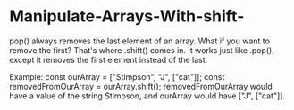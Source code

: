 # Manipulate-Arrays-With-shift-
pop() always removes the last element of an array. 
What if you want to remove the first?
That's where .shift() comes in.
It works just like .pop(), except it removes the first element instead of the last.

Example:
const ourArray = ["Stimpson", "J", ["cat"]];
const removedFromOurArray = ourArray.shift();
removedFromOurArray would have a value of the string Stimpson,
and ourArray would have ["J", ["cat"]].
